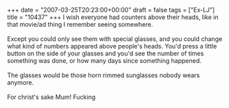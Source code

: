 +++
date = "2007-03-25T20:23:00+00:00"
draft = false
tags = ["Ex-LJ"]
title = "10437"
+++
I wish everyone had counters above their heads, like in that movie/ad thing I remember seeing somewhere.<br/><br/>Except you could only see them with special glasses, and you could change what kind of numbers appeared above people's heads. You'd press a little button on the side of your glasses and you'd see the number of times something was done, or how many days since something happened.<br/><br/>The glasses would be those horn rimmed sunglasses nobody wears anymore.<br/><br/>For christ's sake Mum! Fucking<div class="blogger-post-footer"><img width='1' height='1' src='https://blogger.googleusercontent.com/tracker/5693059957647979680-9201911957019327572?l=cosmiccowbell.blogspot.com' alt='' /></div>